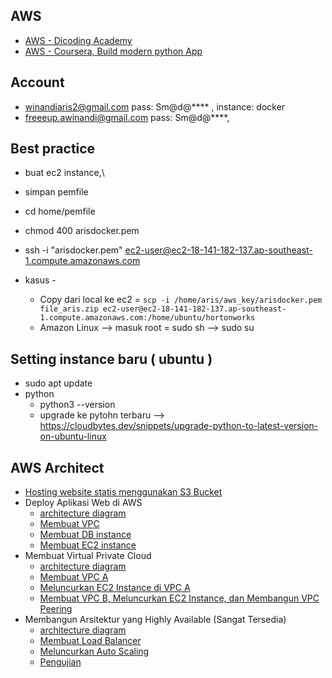 ## AWS
- [AWS - Dicoding Academy](https://github.com/ArisOther/aws-dicoding)
- [AWS - Coursera, Build modern python App](https://github.com/ArisOther/deploy/blob/main/aws_coursera_pythonApp.md)
## Account
- winandiaris2@gmail.com pass: Sm@d@**** , instance: docker
- freeeup.awinandi@gmail.com pass: Sm@d@****, 
## Best practice
- buat ec2 instance,\
- simpan pemfile
- cd home/pemfile
- chmod 400 arisdocker.pem
- ssh -i "arisdocker.pem" ec2-user@ec2-18-141-182-137.ap-southeast-1.compute.amazonaws.com

- kasus - 
  - Copy dari local ke ec2 = `scp -i /home/aris/aws_key/arisdocker.pem file_aris.zip ec2-user@ec2-18-141-182-137.ap-southeast-1.compute.amazonaws.com:/home/ubuntu/hortonworks`
  - Amazon Linux --> masuk root = sudo sh --> sudo su
 
## Setting instance baru ( ubuntu )
- sudo apt update
- python
  - python3 --version
  - upgrade ke pytohn terbaru --> https://cloudbytes.dev/snippets/upgrade-python-to-latest-version-on-ubuntu-linux
## AWS Architect
- [Hosting website statis menggunakan S3 Bucket](https://www.dicoding.com/academies/266/tutorials/13472)
- Deploy Aplikasi Web di AWS
  - [architecture diagram](https://www.dicoding.com/academies/266/tutorials/13537)
  - [Membuat VPC](https://www.dicoding.com/academies/266/tutorials/13542)
  - [Membuat DB instance](https://www.dicoding.com/academies/266/tutorials/13547)
  - [Membuat EC2 instance](https://www.dicoding.com/academies/266/tutorials/13552)
- Membuat Virtual Private Cloud
  - [architecture diagram](https://www.dicoding.com/academies/266/tutorials/13592)
  - [Membuat VPC A](https://www.dicoding.com/academies/266/tutorials/16428)
  - [Meluncurkan EC2 Instance di VPC A](https://www.dicoding.com/academies/266/tutorials/16430)
  - [Membuat VPC B, Meluncurkan EC2 Instance, dan Membangun VPC Peering](https://www.dicoding.com/academies/266/tutorials/16455)
- Membangun Arsitektur yang Highly Available (Sangat Tersedia)
  - [architecture diagram](https://www.dicoding.com/academies/266/tutorials/13668)
  - [Membuat Load Balancer](https://www.dicoding.com/academies/266/tutorials/16435)
  - [Meluncurkan Auto Scaling](https://www.dicoding.com/academies/266/tutorials/16440)
  - [Pengujian](https://www.dicoding.com/academies/266/tutorials/16445)
